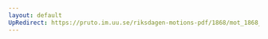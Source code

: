 ```yaml
---
layout: default
UpRedirect: https://pruto.im.uu.se/riksdagen-motions-pdf/1868/mot_1868__ak__69/mot_1868__ak__69-013.pdf
---
```


